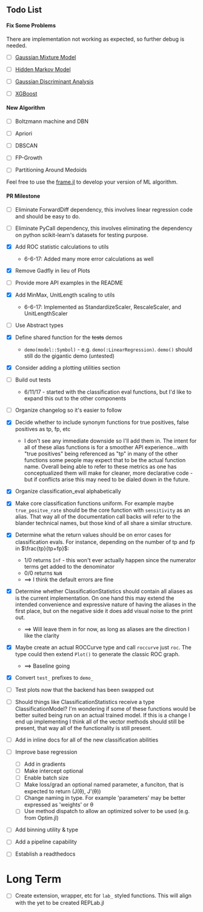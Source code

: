 
## Todo List


#### Fix Some Problems

There are implementation not working as expected, so further debug is needed.

- [ ] [Gaussian Mixture Model](src/unsupervised_learning/gaussianMixtureModel.jl)
- [ ] [Hidden Markov Model](src/supervised_learning/hiddenMarkovModel.jl)
- [ ] [Gaussian Discriminant Analysis](src/supervised_learning/gaussianDiscriminantAnalysis.jl)
- [ ] [XGBoost](src/supervised_learning/xgboost.jl)


#### New Algorithm


- [ ] Boltzmann machine and DBN
- [ ] Apriori
- [ ] DBSCAN
- [ ] FP-Growth
- [ ] Partitioning Around Medoids


Feel free to use the [frame.jl](src/utils/frame.jl) to develop your version of ML algorithm.

#### PR Milestone

- [ ] Eliminate ForwardDiff dependency, this involves linear regression code and should be easy to do.
- [ ] Eliminate PyCall dependency, this involves eliminating the dependency on python scikit-learn's datasets for testing purpose.
- [x] Add ROC statistic calculations to utils
  - 6-6-17: Added many more error calculations as well
- [x] Remove Gadfly in lieu of Plots
- [ ] Provide more API examples in the README
- [x] Add MinMax, UnitLength scaling to utils
  - 6-6-17: Implemented as StandardizeScaler, RescaleScaler, and UnitLengthScaler
- [ ] Use Abstract types
- [x] Define shared function for the ~~tests~~ demos
  - `demo(model::Symbol)` - e.g. `demo(:LinearRegression)`. `demo()` should still do the gigantic demo (untested)
- [x] Consider adding a plotting utilities section
- [ ] Build out tests
  - 6/11/17 - started with the classification eval functions, but I'd like to expand this out to the other components
- [ ] Organize changelog so it's easier to follow
- [x] Decide whether to include synonym functions for true positives, false positives as tp, fp, etc
  - I don't see any immediate downside so I'll add them in. The intent for all of these alias functions is for a smoother API experience...with "true positives" being referenced as "tp" in many of the other functions some people may expect that to be the actual function name. Overall being able to refer to these metrics as one has conceptualized them will make for cleaner, more declarative code - but if conflicts arise this may need to be dialed down in the future.
- [x] Organize classification_eval alphabetically
- [x] Make core classification functions uniform. For example maybe `true_positve_rate` should be the core function with `sensitivity` as an alias. That way all of the documentation call backs will refer to the blander technical names, but those kind of all share a similar structure.
- [x] Determine what the return values should be on error cases for classification evals. For instance, depending on the number of tp and fp in $\frac{tp}{tp+fp}$:
  - 1/0 returns `Inf` - this won't ever actually happen since the numerator terms get added to the denominator
  - 0/0 returns `NaN`
  - ==> I think the default errors are fine
- [x] Determine whether ClassificationStatistics should contain all aliases as is the current implementation. On one hand this may extend the intended convenience and expressive nature of having the aliases in the first place, but on the negative side it does add visual noise to the print out.
  - ==> Will leave them in for now, as long as aliases are the direction I like the clarity
- [x] Maybe create an actual ROCCurve type and call `roccurve` just `roc`. The type could then extend `Plot()` to generate the classic ROC graph.
  - ==> Baseline going
- [x] Convert `test_` prefixes to `demo_`
- [ ] Test plots now that the backend has been swapped out
- [ ] Should things like ClassificationStatistics receive a type ClassificationModel? I'm wondering if some of these functions would be better suited being run on an actual trained model. If this is a change I end up implementing I think all of the vector methods should still be present, that way all of the functionality is still present.
- [ ] Add in inline docs for all of the new classification abilities
- [ ] Improve base regression
  - [ ] Add in gradients
  - [ ] Make intercept optional
  - [ ] Enable batch size
  - [ ] Make loss/grad an optional named parameter, a funciton, that is expected to return (J(θ), J'(θ))
  - [ ] Change naming in type. For example 'parameters' may be better expressed as 'weights' or θ
  - [ ] Use method dispatch to allow an optimized solver to be used (e.g. from Optim.jl)
- [ ] Add binning utility & type
- [ ] Add a pipeline capability
- [ ] Establish a readthedocs


# Long Term
- [ ] Create extension, wrapper, etc for `lab_` styled functions. This will align with the yet to be created REPLab.jl
